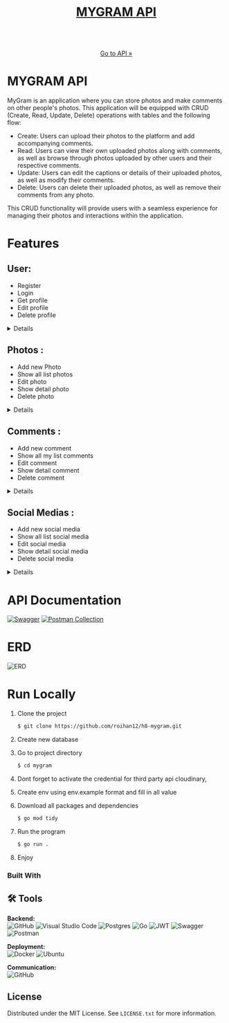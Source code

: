 <!-- Improved compatibility of back to top link: See: https://github.com/othneildrew/Best-README-Template/pull/73 -->

<div id="top"></div>

<!-- PROJECT LOGO -->
<div align="center">
<!--  mengarah ke repo  -->
  <a href="https://h8-mygram.fly.dev">
    <h1>MYGRAM API</h1>
  </a>
  <br/>
    <a href="https://www.codacy.com/gh/helmimuzkr/campyuk-be/dashboard?utm_source=github.com&amp;utm_medium=referral&amp;utm_content=helmimuzkr/campyuk-be&amp;utm_campaign=Badge_Grade">

  </a>
  <br/>
  <br/>
  <a href="https://h8-mygram.fly.dev">Go to API »</a>
</div>

# MYGRAM API

MyGram is an application where you can store photos and make comments on other people's photos. This application will be equipped with CRUD (Create, Read, Update, Delete) operations with tables and the following flow:

- Create: Users can upload their photos to the platform and add accompanying comments.
- Read: Users can view their own uploaded photos along with comments, as well as browse through photos uploaded by other users and their respective comments.
- Update: Users can edit the captions or details of their uploaded photos, as well as modify their comments.
- Delete: Users can delete their uploaded photos, as well as remove their comments from any photo.

This CRUD functionality will provide users with a seamless experience for managing their photos and interactions within the application.

# Features

## User:

- Register
- Login
- Get profile
- Edit profile
- Delete profile

<div>

<details>

| Feature User | Endpoint  | Param | JWT Token | Function                         |
| ------------ | --------- | ----- | --------- | -------------------------------- |
| POST         | /register | -     | NO        | Register new users (account).    |
| POST         | /login    | -     | NO        | Log in into account.             |
| GET          | /users    | -     | YES       | Get account information details. |
| PUT          | /users    | -     | YES       | Edit account details.            |
| DELETE       | /users    | -     | YES       | Delete account.                  |

</div>

## Photos :

- Add new Photo
- Show all list photos
- Edit photo
- Show detail photo
- Delete photo

<div>

<details>

| Feature Photos | Endpoint | Param    | JWT Token | Function           |
| -------------- | -------- | -------- | --------- | ------------------ |
| POST           | /photos  | -        | YES       | Add new photo.     |
| GET            | /photos  | -        | YES       | Get all photos.    |
| PUT            | /photos  | PHOTO ID | YES       | Edit photo.        |
| GET            | /photos  | PHOTO ID | YES       | Get photos details |
| DELETE         | /photos  | PHOTO ID | YES       | Delete photo       |

</details>

</div>

## Comments :

- Add new comment
- Show all my list comments
- Edit comment
- Show detail comment
- Delete comment

<div>

<details>

| Feature Comments | Endpoint  | Param      | JWT Token | Function            |
| ---------------- | --------- | ---------- | --------- | ------------------- |
| POST             | /comments | -          | YES       | Add new comment.    |
| GET              | /comments | -          | YES       | Get all my comment. |
| PUT              | /comments | COMMENT ID | YES       | Edit comment.       |
| GET              | /comments | COMMENT ID | YES       | Get comment details |
| DELETE           | /comments | COMMENT ID | YES       | Delete comment      |

</details>

</div>

## Social Medias :

- Add new social media
- Show all list social media
- Edit social media
- Show detail social media
- Delete social media

<div>

<details>

| Feature Comments | Endpoint      | Param          | JWT Token | Function                 |
| ---------------- | ------------- | -------------- | --------- | ------------------------ |
| POST             | /socialmedias | -              | YES       | Add new social media.    |
| GET              | /socialmedias | -              | YES       | Get all social media.    |
| PUT              | /socialmedias | SOCIALMEDIA ID | YES       | Edit social media.       |
| GET              | /socialmedias | SOCIALMEDIA ID | YES       | Get social media details |
| DELETE           | /socialmedias | SOCIALMEDIA ID | YES       | Delete social media      |

</details>

</div>

# API Documentation

[![Swagger](https://img.shields.io/badge/-Swagger-%23Clojure?style=for-the-badge&logo=swagger&logoColor=white)](https://h8-mygram.fly.dev/docs/index.html) [![Postman Collection](https://img.shields.io/badge/Postman-FF6C37?style=for-the-badge&logo=postman&logoColor=white)](https://documenter.getpostman.com/view/19247831/2sA35A966B)

# ERD

![ERD](https://res.cloudinary.com/drugrg7xz/image/upload/v1711121846/mygram_-_public_crmm6w.png "ERD")

# Run Locally

1. Clone the project

    ```bash
    $ git clone https://github.com/roihan12/h8-mygram.git
    ```

2. Create new database

3. Go to project directory

    ```bash
    $ cd mygram
    ```

4. Dont forget to activate the credential for third party api cloudinary,
5. Create env using env.example format and fill in all value
6. Download all packages and dependencies
    ```bash
    $ go mod tidy
    ```
7. Run the program
    ```bash
    $ go run .
    ```
8. Enjoy

### Built With

## 🛠 Tools

**Backend:** <br>
![GitHub](https://img.shields.io/badge/github-%23121011.svg?style=for-the-badge&logo=github&logoColor=white)
![Visual Studio Code](https://img.shields.io/badge/Visual%20Studio%20Code-0078d7.svg?style=for-the-badge&logo=visual-studio-code&logoColor=white)
![Postgres](https://img.shields.io/badge/postgres-%2300f.svg?style=for-the-badge&logo=mysql&logoColor=white)
![Go](https://img.shields.io/badge/go-%2300ADD8.svg?style=for-the-badge&logo=go&logoColor=white)
![JWT](https://img.shields.io/badge/JWT-black?style=for-the-badge&logo=JSON%20web%20tokens)
![Swagger](https://img.shields.io/badge/-Swagger-%23Clojure?style=for-the-badge&logo=swagger&logoColor=white)
![Postman](https://img.shields.io/badge/Postman-FF6C37?style=for-the-badge&logo=postman&logoColor=white)

**Deployment:** <br>
![Docker](https://img.shields.io/badge/docker-%230db7ed.svg?style=for-the-badge&logo=docker&logoColor=white)
![Ubuntu](https://img.shields.io/badge/Ubuntu-E95420?style=for-the-badge&logo=ubuntu&logoColor=white)

**Communication:**  
![GitHub](https://img.shields.io/badge/github%20Project-%23121011.svg?style=for-the-badge&logo=github&logoColor=white)

<!-- LICENSE -->

## License

Distributed under the MIT License. See `LICENSE.txt` for more information.

